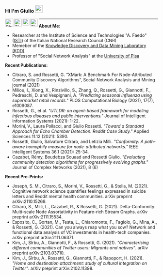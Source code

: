 ### Hi I'm Giulio <img src="https://media.giphy.com/media/hvRJCLFzcasrR4ia7z/giphy.gif" width="25px">

<a href="https://twitter.com/giuliorossetti">
  <img align="left" alt="Giulio Rossetti | Twitter" width="27px" 
       src="https://upload.wikimedia.org/wikipedia/sco/thumb/9/9f/Twitter_bird_logo_2012.svg/172px-Twitter_bird_logo_2012.svg.png" />
</a>
<a href="https://www.linkedin.com/in/giuliorossetti">
  <img align="left" alt="Giulio's LinkedIN" width="25px" src="https://upload.wikimedia.org/wikipedia/commons/thumb/c/ca/LinkedIn_logo_initials.png/240px-LinkedIn_logo_initials.png" />
</a>
<a href="https://scholar.google.it/citations?hl=it&user=Eug48ewAAAAJ&view_op=list_works&sortby=pubdate">
  <img align="left" alt="Giulio's Scholar" width="22px" src="https://raw.githubusercontent.com/simple-icons/simple-icons/master/icons/googlescholar.svg" />
</a>
<a href="mailto:giulio.rossetti@gmail.com">
  <img align="left" alt="Giulio's Gmail" width="25px" src="https://upload.wikimedia.org/wikipedia/commons/thumb/7/7e/Gmail_icon_%282020%29.svg/320px-Gmail_icon_%282020%29.svg.png" />
</a>

__________________________

**About Me:**
- Researcher at the Institute of Science and Technologies "A. Faedo" ([ISTI](https://www.isti.cnr.it/en/)) of the Italian National Research Council (CNR)
- Memeber of the [Knowledge Discovery and Data Mining Laboratory (KDD)](https://kdd.isti.cnr.it/)
- Professor of "Social Network Analysis" at the [University of Pisa](https://www.unipi.it/)

**Recent Publications:**
- Citraro, S. and Rossetti, G. “XMark: A Benchmark For Node-Attributed Community Discovery Algorithms”, Social Network Analysis and Mining journal (2021)
- Miliou, I., Xiong, X., Rinzivillo, S., Zhang, Q., Rossetti, G., Giannotti, F., Pedreschi, D. and Vespignani, A. *"Predicting seasonal influenza using supermarket retail records."* PLOS Computational Biology (2021), 17(7), e1009087.
- Rossetti, G., et al. *"UTLDR: an agent-based framework for modeling infectious diseases and public interventions."* Journal of Intelligent Information Systems (2021): 1-22.
- Morini, V., Laura Pollacci, and Giulio Rossetti. *"Toward a Standard Approach for Echo Chamber Detection: Reddit Case Study."* Applied Sciences 11.12 (2021): 5390.
- Rossetti, Giulio, Salvatore Citraro, and Letizia Milli. *"Conformity: A path-aware homophily measure for node-attributed networks."* IEEE Intelligent Systems 36.1 (2021): 25-34.
- Cazabet, Rémy, Boudebza Souaad and Rossetti Giulio. *"Evaluating community detection algorithms for progressively evolving graphs."* Journal of Complex Networks (2021), 8 (6)

**Recent Pre-Prints:**
- Joseph, S. M., Citraro, S., Morini, V., Rossetti, G., & Stella, M. (2021). Cognitive network science quantifies feelings expressed in suicide letters and Reddit mental health communities. arXiv preprint arXiv:2110.15269.
- Citraro, S., Milli, L., Cazabet, R., & Rossetti, G. (2021). Delta-Conformity: Multi-scale Node Assortativity in Feature-rich Stream Graphs. arXiv preprint arXiv:2111.15534.
- Esposito, C., Gortan, M., Testa, L., Chiaromonte, F., Fagiolo, G., Mina, A., & Rossetti, G. (2021). Can you always reap what you sow? Network and functional data analysis of VC investments in health-tech companies. arXiv preprint arXiv:2111.06371.
- Kim, J., Sîrbu, A., Giannotti, F., & Rossetti, G. (2021). *"Characterising different communities of Twitter users: Migrants and natives"*. arXiv preprint arXiv:2103.03710.
- Kim, J., Sîrbu, A., Rossetti, G., Giannotti, F., & Rapoport, H. (2021). *"Home and destination attachment: study of cultural integration on Twitter"*. arXiv preprint arXiv:2102.11398.

